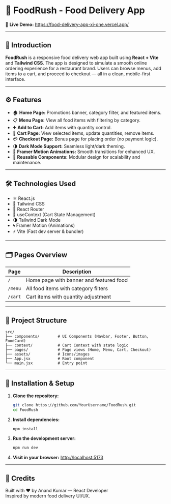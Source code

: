 # 🍔 FoodRush - Food Delivery App

🔗 **Live Demo:** https://food-delivery-app-xi-one.vercel.app/

---

## 📌 Introduction

**FoodRush** is a responsive food delivery web app built using **React + Vite** and **Tailwind CSS**. The app is designed to simulate a smooth online ordering experience for a restaurant brand. Users can browse menus, add items to a cart, and proceed to checkout — all in a clean, mobile-first interface.

---

## ⚙️ Features

- 🏠 **Home Page:** Promotions banner, category filter, and featured items.
- 📋 **Menu Page:** View all food items with filtering by category.
- ➕ **Add to Cart:** Add items with quantity control.
- 🛒 **Cart Page:** View selected items, update quantities, remove items.
- 💳 **Checkout Page:** Bonus page for placing order (no payment logic).
- 🌗 **Dark Mode Support:** Seamless light/dark theming.
- 🎨 **Framer Motion Animations:** Smooth transitions for enhanced UX.
- 🔁 **Reusable Components:** Modular design for scalability and maintenance.

---

## 🛠 Technologies Used

- ⚛️ React.js
- 💨 Tailwind CSS
- 🧭 React Router
- 💾 useContext (Cart State Management)
- 🌗 Tailwind Dark Mode
- 🌀 Framer Motion (Animations)
- ⚡ Vite (Fast dev server & bundler)

---

## 🗂️ Pages Overview

| Page       | Description                                  |
|------------|----------------------------------------------|
| `/`        | Home page with banner and featured food      |
| `/menu`    | All food items with category filters         |
| `/cart`    | Cart items with quantity adjustment          |

---

## 📁 Project Structure

```
src/
├── components/        # UI Components (Navbar, Footer, Button, FoodCard)
├── context/           # Cart Context with state logic
├── pages/             # Page views (Home, Menu, Cart, Checkout)
├── assets/            # Icons/images
├── App.jsx            # Root component
└── main.jsx           # Entry point
```

---

## 🚀 Installation & Setup

1. **Clone the repository:**
   ```bash
   git clone https://github.com/YourUsername/FoodRush.git
   cd FoodRush
   ```

2. **Install dependencies:**
   ```bash
   npm install
   ```

3. **Run the development server:**
   ```bash
   npm run dev
   ```

4. **Visit in your browser:**
   [http://localhost:5173](http://localhost:5173)

---

## 🙌 Credits

Built with ❤️ by Anand Kumar — React Developer  
Inspired by modern food delivery UI/UX.
